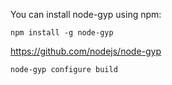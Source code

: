 
You can install node-gyp using npm:
```
npm install -g node-gyp
```
https://github.com/nodejs/node-gyp

```
node-gyp configure build
```